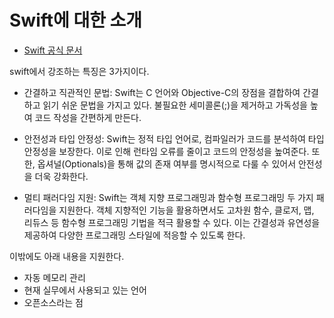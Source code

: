 # Swift에 대한 소개
- [Swift 공식 문서](https://www.swift.org/documentation/)

swift에서 강조하는 특징은 3가지이다.

- 간결하고 직관적인 문법: Swift는 C 언어와 Objective-C의 장점을 결합하여 간결하고 읽기 쉬운 문법을 가지고 있다. 불필요한 세미콜론(;)을 제거하고 가독성을 높여 코드 작성을 간편하게 만든다.

- 안전성과 타입 안정성: Swift는 정적 타입 언어로, 컴파일러가 코드를 분석하여 타입 안정성을 보장한다. 이로 인해 런타임 오류를 줄이고 코드의 안정성을 높여준다. 또한, 옵셔널(Optionals)을 통해 값의 존재 여부를 명시적으로 다룰 수 있어서 안전성을 더욱 강화한다.

- 멀티 패러다임 지원: Swift는 객체 지향 프로그래밍과 함수형 프로그래밍 두 가지 패러다임을 지원한다. 객체 지향적인 기능을 활용하면서도 고차원 함수, 클로저, 맵, 리듀스 등 함수형 프로그래밍 기법을 적극 활용할 수 있다. 이는 간결성과 유연성을 제공하여 다양한 프로그래밍 스타일에 적응할 수 있도록 한다.



이밖에도 아래 내용을 지원한다.
- 자동 메모리 관리
- 현재 실무에서 사용되고 있는 언어
- 오픈소스라는 점
